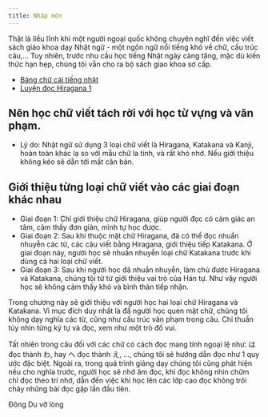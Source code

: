 ```yaml
---
title: Nhập môn
---
```


<Intro>

Thật là liều lĩnh khi một người ngoại quốc không chuyên nghĩ đến việc viết sách giáo khoa dạy Nhật ngữ - một ngôn ngữ nổi tiếng khó về chữ, cấu trúc câu,... Tuy nhiên, trước nhu cầu học tiếng Nhật ngày càng tăng, mặc dù kiến thức hạn hẹp, chúng tôi vẫn cho ra bộ sách giao khoa sơ cấp.

</Intro>

<YouWillLearn isChapter={true}>

* [Bảng chữ cái tiếng nhật](/japan/beginner/alphabet)
* [Luyện đọc Hiragana 1](/japan/beginner/practice-hiragana-1)

</YouWillLearn>

## Nên học chữ viết tách rời với học từ vựng và văn phạm.
- Lý do: Nhật ngữ sử dụng 3 loại chữ viết là Hiragana, Katakana và Kanji, hoàn toàn khác lạ so với mẫu chữ la tinh, và rất khó nhớ. Nếu giới thiệu không kéo sẽ dẫn tới mất căn bản.

## Giới thiệu từng loại chữ viết vào các giai đoạn khác nhau
- Giai đoạn 1: Chỉ giới thiệu chữ Hiragana, giúp người đọc có cảm giác an tâm, cảm thấy đơn giàn, mình tự học được.
- Giai đoạn 2: Sau khi thuộc mặt chữ Hiragana, đã có thể đọc nhuẩn nhuyễn các từ, các câu viết bằng Hiragana, giới thiệu tiếp Katakana. Ở giai đoạn này, người học sẽ nhuần nhuyễn loại chữ Katakana trước khi dùng cả hai loại chữ viết.
- Giai đoạn 3: Sau khi người học đã nhuần nhuyễn, làm chủ được Hiragana và Katakana, chúng tôi từ từ giới thiệu vai trò của Hán tự. Như vậy người học sẽ không cảm thấy khó và bình thản tiếp nhận.


Trong chương này sẽ giới thiệu với người học hai loại chữ Hiragana và Katakana. Vì mục đích duy nhất là đẩ người học quen mặt chữ, chúng tôi không dạy nghĩa các từ, cũng như cấu trúc văn phạm trong câu. Chỉ thuần túy nhìn từng ký tự và đọc, xem như một trò đố vui.
 
Tất nhiên trong câu đối với các chữ có cách đọc mang tính ngoại lệ như: <Kanji>は</Kanji> đọc thành <Kanji>わ</Kanji>, hay <Kanji>へ</Kanji> đọc thành <Kanji>え</Kanji>, ..., chúng tôi sẽ hướng dẫn đọc như 1 quy ước đặc biệt. Ngoài ra, trong quá trình giảng dạy chúng tôi cũng phát hiện nếu cho nghĩa trước, người học sẽ nhớ âm đọc, khi đọc không nhìn chữm chỉ đọc theo trí nhớ, dẫn đến việc khi học lên các lớp cao đọc không trôi chảy những bài đọc gặp lần đầu tiên.

<Via href="http://dongdu.edu.vn">Đông Du vỡ lòng</Via>
